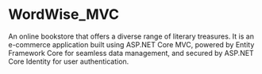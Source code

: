 # WordWise_MVC
An online bookstore that offers a diverse range of literary treasures. It is an e-commerce application built using ASP.NET Core MVC, powered by Entity Framework Core for seamless data management, and secured by ASP.NET Core Identity for user authentication.
